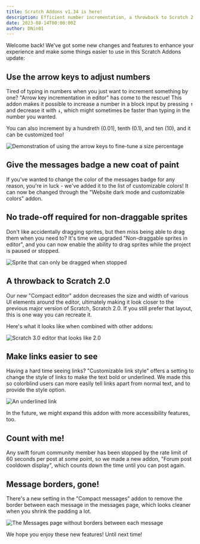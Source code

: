 ```yaml
---
title: Scratch Addons v1.34 is here!
description: Efficient number incrementation, a throwback to Scratch 2.0, and more!
date: 2023-08-14T00:00:00Z
author: DNin01
---
```


Welcome back! We've got some new changes and features to enhance your experience and make some things easier to use in this Scratch Addons update:

## Use the arrow keys to adjust numbers

Tired of typing in numbers when you just want to increment something by one? "Arrow key incrementation in editor" has come to the rescue! This addon makes it possible to increase a number in a block input by pressing <kbd>↑</kbd> and decrease it with <kbd>↓</kbd>, which might sometimes be faster than typing in the number you wanted.

You can also increment by a hundreth (0.01), tenth (0.1), and ten (10), and it can be customized too!

![Demonstration of using the arrow keys to fine-tune a size percentage](/assets/img/blog/v1-34-released/increment-input.gif)

## Give the messages badge a new coat of paint

If you've wanted to change the color of the messages badge for any reason, you're in luck - we've added it to the list of customizable colors! It can now be changed through the "Website dark mode and customizable colors" addon.

## No trade-off required for non-draggable sprites

Don't like accidentally dragging sprites, but then miss being able to drag them when you need to? It's time we upgraded "Non-draggable sprites in editor", and you can now enable the ability to drag sprites while the project is paused or stopped.

![Sprite that can only be dragged when stopped](/assets/img/blog/v1-34-released/stop-to-drag.gif)

## A throwback to Scratch 2.0

Our new "Compact editor" addon decreases the size and width of various UI elements around the editor, ultimately making it look closer to the previous major version of Scratch, Scratch 2.0. If you still prefer that layout, this is one way you can recreate it.

Here's what it looks like when combined with other addons:

![Scratch 3.0 editor that looks like 2.0](/assets/img/blog/v1-34-released/like-2.png)

## Make links easier to see

Having a hard time seeing links? "Customizable link style" offers a setting to change the style of links to make the text bold or underlined. We made this so colorblind users can more easily tell links apart from normal text, and to provide the style option.

![An underlined link](/assets/img/blog/v1-34-released/underlined-link.png)

In the future, we might expand this addon with more accessibility features, too.

## Count with me!

Any swift forum community member has been stopped by the rate limit of 60 seconds per post at some point, so we made a new addon, "Forum post cooldown display", which counts down the time until you can post again.

## Message borders, gone!

There's a new setting in the "Compact messages" addon to remove the border between each message in the messages page, which looks cleaner when you shrink the padding a lot.

![The Messages page without borders between each message](/assets/img/blog/v1-34-released/messages-no-border.png)

We hope you enjoy these new features! Until next time!

